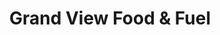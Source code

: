 ---
title: "Grand View Food & Fuel"
url: /grand-view/grand-view-food-and-fuel/
shop: convenience
---